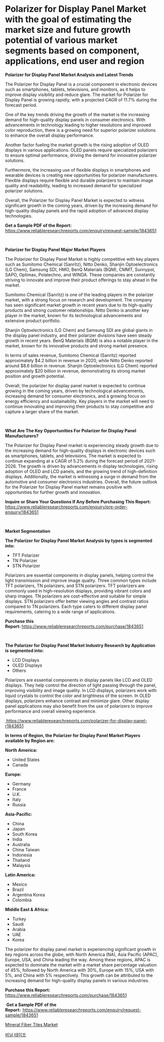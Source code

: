 <p><h1>Polarizer for Display Panel Market with the goal of estimating the market size and future growth potential of various market segments based on component, applications, end user and region</h1></p><p><strong>Polarizer for Display Panel Market Analysis and Latest Trends</strong></p>
<p><p>The Polarizer for Display Panel is a crucial component in electronic devices such as smartphones, tablets, televisions, and monitors, as it helps to improve display visibility and reduce glare. The market for Polarizer for Display Panel is growing rapidly, with a projected CAGR of 11.7% during the forecast period. </p><p>One of the key trends driving the growth of the market is the increasing demand for high-quality display panels in consumer electronics. With advancements in technology leading to higher resolutions and improved color reproduction, there is a growing need for superior polarizer solutions to enhance the overall display performance.</p><p>Another factor fueling the market growth is the rising adoption of OLED displays in various applications. OLED panels require specialized polarizers to ensure optimal performance, driving the demand for innovative polarizer solutions. </p><p>Furthermore, the increasing use of flexible displays in smartphones and wearable devices is creating new opportunities for polarizer manufacturers. Flexible displays require flexible and durable polarizers to maintain image quality and readability, leading to increased demand for specialized polarizer solutions.</p><p>Overall, the Polarizer for Display Panel Market is expected to witness significant growth in the coming years, driven by the increasing demand for high-quality display panels and the rapid adoption of advanced display technologies.</p></p>
<p><strong>Get a Sample PDF of the Report:&nbsp;</strong> <a href="https://www.reliableresearchreports.com/enquiry/request-sample/1843651">https://www.reliableresearchreports.com/enquiry/request-sample/1843651</a></p>
<p>&nbsp;</p>
<p><strong>Polarizer for Display Panel Major Market Players</strong></p>
<p><p>The Polarizer for Display Panel Market is highly competitive with key players such as Sumitomo Chemical (Sanritz), Nitto Denko, Shanjin Optoelectronics (LG Chem), Samsung SDI, HMO, BenQ Materials (BQM), CMMT, Sunnypol, SAPO, Optimax, Polatechno, and WINDA. These companies are constantly striving to innovate and improve their product offerings to stay ahead in the market.</p><p>Sumitomo Chemical (Sanritz) is one of the leading players in the polarizer market, with a strong focus on research and development. The company has seen significant market growth in recent years due to its high-quality products and strong customer relationships. Nitto Denko is another key player in the market, known for its technological advancements and extensive product portfolio.</p><p>Shanjin Optoelectronics (LG Chem) and Samsung SDI are global giants in the display panel industry, and their polarizer divisions have seen steady growth in recent years. BenQ Materials (BQM) is also a notable player in the market, known for its innovative products and strong market presence.</p><p>In terms of sales revenue, Sumitomo Chemical (Sanritz) reported approximately $4.2 billion in revenue in 2020, while Nitto Denko reported around $8.6 billion in revenue. Shanjin Optoelectronics (LG Chem) reported approximately $20 billion in revenue, demonstrating its strong market position and growth potential.</p><p>Overall, the polarizer for display panel market is expected to continue growing in the coming years, driven by technological advancements, increasing demand for consumer electronics, and a growing focus on energy efficiency and sustainability. Key players in the market will need to continue innovating and improving their products to stay competitive and capture a larger share of the market.</p></p>
<p>&nbsp;</p>
<p><strong>What Are The Key Opportunities For Polarizer for Display Panel Manufacturers?</strong></p>
<p><p>The Polarizer for Display Panel market is experiencing steady growth due to the increasing demand for high-quality displays in electronic devices such as smartphones, tablets, and televisions. The market is expected to continue expanding at a CAGR of 5.2% during the forecast period of 2021-2026. The growth is driven by advancements in display technologies, rising adoption of OLED and LCD panels, and the growing trend of high-definition displays. Additionally, the market is witnessing a surge in demand from the automotive and consumer electronics industries. Overall, the future outlook for the Polarizer for Display Panel market remains positive with opportunities for further growth and innovation.</p></p>
<p><strong>Inquire or Share Your Questions If Any Before Purchasing This Report:</strong> <a href="https://www.reliableresearchreports.com/enquiry/pre-order-enquiry/1843651">https://www.reliableresearchreports.com/enquiry/pre-order-enquiry/1843651</a></p>
<p>&nbsp;</p>
<p><strong>Market Segmentation</strong></p>
<p><strong>The Polarizer for Display Panel Market Analysis by types is segmented into:</strong></p>
<p><ul><li>TFT Polarizer</li><li>TN Polarizer</li><li>STN Polarizer</li></ul></p>
<p><p>Polarizers are essential components in display panels, helping control the light transmission and improve image quality. Three common types include TFT polarizers, TN polarizers, and STN polarizers. TFT polarizers are commonly used in high-resolution displays, providing vibrant colors and sharp images. TN polarizers are cost-effective and suitable for simple displays. STN polarizers offer better viewing angles and contrast ratios compared to TN polarizers. Each type caters to different display panel requirements, catering to a wide range of applications.</p></p>
<p><strong>Purchase this Report:&nbsp;</strong><a href="https://www.reliableresearchreports.com/purchase/1843651">https://www.reliableresearchreports.com/purchase/1843651</a></p>
<p>&nbsp;</p>
<p><strong>The Polarizer for Display Panel Market Industry Research by Application is segmented into:</strong></p>
<p><ul><li>LCD Displays</li><li>OLED Displays</li><li>Others</li></ul></p>
<p><p>Polarizers are essential components in display panels like LCD and OLED displays. They help control the direction of light passing through the panel, improving visibility and image quality. In LCD displays, polarizers work with liquid crystals to control the color and brightness of the screen. In OLED displays, polarizers enhance contrast and minimize glare. Other display panel applications may also benefit from the use of polarizers to improve performance and overall viewing experience.</p></p>
<p><a href="https://www.reliableresearchreports.com/polarizer-for-display-panel-r1843651">&nbsp;https://www.reliableresearchreports.com/polarizer-for-display-panel-r1843651</a></p>
<p><strong>In terms of Region, the Polarizer for Display Panel Market Players available by Region are:</strong></p>
<p>
    <p> <strong> North America: </strong>
        <ul>
            <li>United States</li>
            <li>Canada</li>
        </ul>
        </p> 
    <p> <strong> Europe: </strong>
        <ul>
            <li>Germany</li>
            <li>France</li>
            <li>U.K.</li>
            <li>Italy</li>
            <li>Russia</li>
        </ul>
        </p> 
    <p> <strong> Asia-Pacific: </strong>
        <ul>
            <li>China</li>
            <li>Japan</li>
            <li>South Korea</li>
            <li>India</li>
            <li>Australia</li>
            <li>China Taiwan</li>
            <li>Indonesia</li>
            <li>Thailand</li>
            <li>Malaysia</li>
        </ul>
        </p> 
    <p> <strong> Latin America: </strong>
        <ul>
            <li>Mexico</li>
            <li>Brazil</li>
            <li>Argentina Korea</li>
            <li>Colombia</li>
        </ul>
        </p> 
    <p> <strong> Middle East & Africa: </strong>
        <ul>
            <li>Turkey</li>
            <li>Saudi</li>
            <li>Arabia</li>
            <li>UAE</li>
            <li>Korea</li>
        </ul>
    </p>
    </p>
<p><p>The polarizer for display panel market is experiencing significant growth in key regions across the globe, with North America (NA), Asia Pacific (APAC), Europe, USA, and China leading the way. Among these regions, APAC is expected to dominate the market with a market share percentage valuation of 45%, followed by North America with 30%, Europe with 15%, USA with 5%, and China with 5% respectively. This growth can be attributed to the increasing demand for high-quality display panels in various industries.</p></p>
<p><strong>Purchase this Report: </strong><a href="https://www.reliableresearchreports.com/purchase/1843651">https://www.reliableresearchreports.com/purchase/1843651</a></p>
<p>&nbsp;<strong>Get a Sample PDF of the Report:&nbsp;&nbsp;</strong><a href="https://www.reliableresearchreports.com/enquiry/request-sample/1843651">https://www.reliableresearchreports.com/enquiry/request-sample/1843651</a></p>
<p><strong></strong></p>
<p><p><a href="https://view.publitas.com/reportprime-1/global-mineral-fiber-tiles-market-opportunities-and-forecast-for-period-from-2024-to-2031/">Mineral Fiber Tiles Market</a></p><p><a href="https://github.com/JeromeRtyau89966/Market-Research-Report-List-2/blob/main/59846198894.md">비닐 테이프</a></p></p>